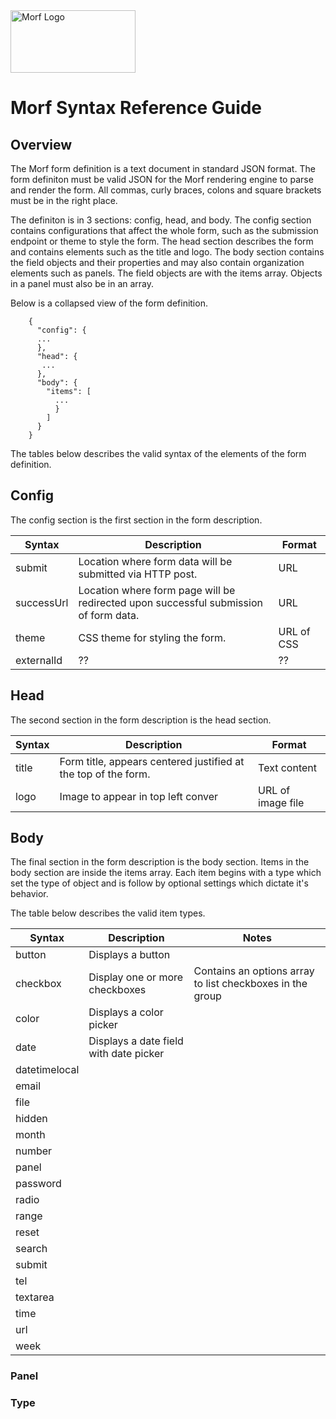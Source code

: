 <img src="https://uploads-ssl.webflow.com/61e714dee6e03a006b829c3a/621cf6cde8ae4f61b08896b4_MORF%20Logo.svg" width="200" height="100" alt="Morf Logo">

# Morf Syntax Reference Guide

## Overview
The Morf form definition is a text document in standard JSON format. The form definiton must be valid JSON for the Morf rendering engine to parse and render the form.  All commas, curly braces, colons and square brackets must be in the right place. 


The definiton is in 3 sections: config, head, and body.
The config section contains configurations that affect the whole form, such as the submission endpoint or theme to style the form. The head section describes the form and contains elements such as the title and logo. The body section contains the field objects and their properties and may also contain organization elements such as panels.  The field objects are with the items array.  Objects in a panel must also be in an array. 

Below is a collapsed view of the form definition.

        {
          "config": {
          ...
          },
          "head": {
           ...
          },
          "body": {
            "items": [
              ...
              }
            ]
          }
        }

The tables below describes the valid syntax of the elements of the form definition.

## Config

The config section is the first section in the form description.

| Syntax      | Description | Format |
| ----------- | ----------- | -------- |
| submit     | Location where form data will be submitted via HTTP post.   |   URL       |
| successUrl   | Location where form page will be redirected upon successful submission of form data.        |    URL      |
| theme  | CSS theme for styling the form.        |     URL of CSS    |
|   externalId     | ??        |   ??   |      


## Head

The second section in the form description is the head section.

| Syntax      | Description | Format |
| ----------- | ----------- | -------- |
| title     | Form title, appears centered justified at the top of the form.  |  Text content       |
| logo   | Image to appear in top left conver       |    URL of image file     |


## Body

The final section in the form description is the body section.  Items in the body section are inside the items array.  Each item begins with a type which set the type of object and is follow by optional settings which dictate it's behavior.  

The table below describes the valid item types.

  | Syntax      | Description | Notes |
| ----------- | ----------- | -------- |
| button      | Displays a button  |    |
| checkbox      | Display one or more checkboxes | Contains an options array to list checkboxes in the group   |
| color      | Displays a color picker  |    |
| date      | Displays a date field with date picker  |    |
| datetimelocal      |   |    |
| email      |   |    |
| file      |   |    |
| hidden      |   |    |
| month      |   |    |
| number      |   |    |
| panel      |   |    |
| password      |   |    |
| radio      |   |    |
| range      |   |    |
| reset      |   |    |
| search      |   |    |
| submit      |   |    |
| tel      |   |    |
| textarea      |   |    |
|  time     |   |    |
|  url     |   |    |
|  week     |   |    |


### Panel

### Type
